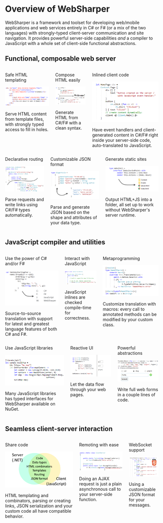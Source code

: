 # Overview of WebSharper

WebSharper is a framework and toolset for developing web/mobile applications and web services 
entirely in C# or F# (or a mix of the two languages) with strongly-typed client-server 
communication and site navigation. 
It provides powerful server-side capabilities *and* a compiler to JavaScript with
a whole set of client-side functional abstractions.

## Functional, composable web server

<style>
	.feature-image {
        max-height:250px;
        width: 380px;
	}
</style>
<section class="block-buzz has-text-centered">
    <div class="columns">
        <div class="column is-4-desktop is-6-mobile">
            <p class="title">Safe HTML templating</p>
            <img src="/images/cs-templating.gif" class="feature-image" />
            <p>Serve HTML content from template files, with strongly typed access to fill in holes.</p>
        </div>
        <div class="column is-4-desktop is-6-mobile">
            <p class="title">Compose HTML easily</p>
            <img src="/images/html-syntax.png" class="feature-image" />
            <p>Generate HTML from C#/F# with a clean syntax.</p>
        </div>
        <div class="column is-4-desktop is-6-mobile">
            <p class="title">Inlined client code</p>
            <img src="/images/client-inlined.png" class="feature-image" />
            <p>Have event handlers and client-generated content in C#/F# right inside your server-side code, auto-translated to JavaScript.</p>
        </div>
    </div>
</section><section class="block-buzz has-text-centered">      
    <div class="columns">
        <div class="column is-4-desktop is-6-mobile">
            <p class="title">Declarative routing</p>
            <img src="/images/routing.png" class="feature-image" />
            <p>Parse requests and write links using C#/F# types automatically.</p>
        </div>
        <div class="column is-4-desktop is-6-mobile">
            <p class="title">Customizable JSON format</p>
            <img src="/images/json-format.png" class="feature-image" />
            <p>Parse and generate JSON based on the shape and attributes of your data type.</p>
        </div>
        <div class="column is-4-desktop is-6-mobile" class="feature-image" >
            <p class="title">Generate static sites</p>
            <img src="/images/offline-sitelet.png" class="feature-image" />
            <p>Output HTML+JS into a folder, all set up to work without WebSharper's server runtime.</p>
        </div>
    </div>
</section>

## JavaScript compiler and utilities

<section class="block-buzz has-text-centered">      
    <div class="columns">
        <div class="column is-4-desktop is-6-mobile">
            <p class="title">Use the power of C# and/or F#</p>
            <img src="/images/linq.png" class="feature-image" />
            <p>Source-to-source translation with support for latest and greatest language features of both C# and F#.</p>
        </div>
        <div class="column is-4-desktop is-6-mobile">
            <p class="title">Interact with JavaScript</p>
            <img src="/images/cs-javascript.gif" class="feature-image" />
            <p>JavaScript inlines are checked compile-time for correctness.</p>
        </div>
        <div class="column is-4-desktop is-6-mobile">
            <p class="title">Metaprogramming</p>
            <img src="/images/macro.png" class="feature-image" />
            <p>Customize translation with macros: every call to annotated methods can be modified by your custom class.</p>
        </div>
    </div>
</section>
<section class="block-buzz has-text-centered">      
    <div class="columns">
        <div class="column is-4-desktop is-6-mobile">
            <p class="title">Use JavaScript libraries</p>
            <img src="/images/googlemaps.png" class="feature-image" />
            <p>Many JavaScript libraries has typed interfaces for WebSharper available on NuGet.</p>
        </div>
        <div class="column is-4-desktop is-6-mobile">
            <p class="title">Reactive UI</p>
            <img src="/images/reactive.gif" class="feature-image" />
            <p>Let the data flow through your web pages.</p>
        </div>
        <div class="column is-4-desktop is-6-mobile">
            <p class="title">Powerful abstractions</p>
            <img src="/images/formlet.png" class="feature-image" />
            <p>Write full web forms in a couple lines of code.</p>
        </div>
    </div>
</section>

## Seamless client-server interaction

<section class="block-buzz has-text-centered">      
    <div class="columns">
        <div class="column is-4-desktop is-6-mobile">
            <p class="title">Share code</p>
            <img src="/images/shared-code.png" class="feature-image" />
            <p>HTML templating and combinators, parsing or creating links, JSON serialization and your custom code all have compatible behavior.</p>
        </div>
        <div class="column is-4-desktop is-6-mobile">
            <p class="title">Remoting with ease</p>
            <img src="/images/cs-analyzer.gif" class="feature-image" />
            <p>Doing an AJAX request is just a plain asynchronous call to your server-side function.</p>
        </div>
        <div class="column is-4-desktop is-6-mobile">
            <p class="title">WebSocket support</p>
            <img src="/images/websockets.png" class="feature-image" />
            <p>Using a customizable JSON format for your messages.</p>
        </div>
    </div>
</section>
